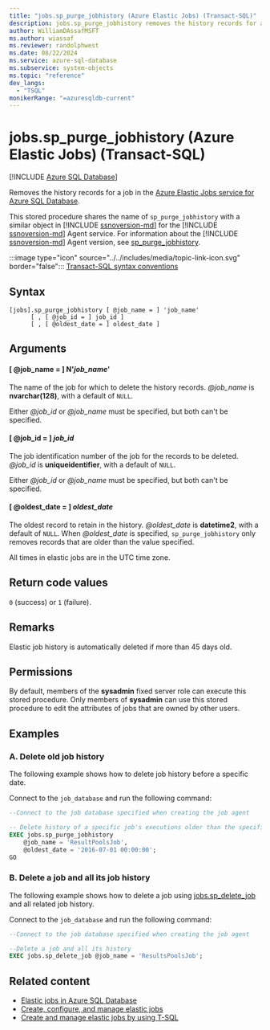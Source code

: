 ```yaml
---
title: "jobs.sp_purge_jobhistory (Azure Elastic Jobs) (Transact-SQL)"
description: jobs.sp_purge_jobhistory removes the history records for a job created in the Azure Elastic Jobs service for Azure SQL Database.
author: WilliamDAssafMSFT
ms.author: wiassaf
ms.reviewer: randolphwest
ms.date: 08/22/2024
ms.service: azure-sql-database
ms.subservice: system-objects
ms.topic: "reference"
dev_langs:
  - "TSQL"
monikerRange: "=azuresqldb-current"
---
```

# jobs.sp_purge_jobhistory (Azure Elastic Jobs) (Transact-SQL)

[!INCLUDE [Azure SQL Database](../../includes/applies-to-version/asdb.md)]

Removes the history records for a job in the [Azure Elastic Jobs service for Azure SQL Database](/azure/azure-sql/database/elastic-jobs-overview?view=azuresql-db&preserve-view=true).

This stored procedure shares the name of `sp_purge_jobhistory` with a similar object in [!INCLUDE [ssnoversion-md](../../includes/ssnoversion-md.md)] for the [!INCLUDE [ssnoversion-md](../../includes/ssnoversion-md.md)] Agent service. For information about the [!INCLUDE [ssnoversion-md](../../includes/ssnoversion-md.md)] Agent version, see [sp_purge_jobhistory](sp-purge-jobhistory-transact-sql.md).

:::image type="icon" source="../../includes/media/topic-link-icon.svg" border="false"::: [Transact-SQL syntax conventions](../../t-sql/language-elements/transact-sql-syntax-conventions-transact-sql.md)

## Syntax

```syntaxsql
[jobs].sp_purge_jobhistory [ @job_name = ] 'job_name'
      [ , [ @job_id = ] job_id ]
      [ , [ @oldest_date = ] oldest_date ]
```

## Arguments

#### [ @job_name = ] N'*job_name*'

The name of the job for which to delete the history records. *@job_name* is **nvarchar(128)**, with a default of `NULL`.

Either *@job_id* or *@job_name* must be specified, but both can't be specified.

#### [ @job_id = ] *job_id*

The job identification number of the job for the records to be deleted. *@job_id* is **uniqueidentifier**, with a default of `NULL`.

Either *@job_id* or *@job_name* must be specified, but both can't be specified.

#### [ @oldest_date = ] *oldest_date*

The oldest record to retain in the history. *@oldest_date* is **datetime2**, with a default of `NULL`. When *@oldest_date* is specified, `sp_purge_jobhistory` only removes records that are older than the value specified.

All times in elastic jobs are in the UTC time zone.

## Return code values

`0` (success) or `1` (failure).

## Remarks

Elastic job history is automatically deleted if more than 45 days old.

## Permissions

By default, members of the **sysadmin** fixed server role can execute this stored procedure. Only members of **sysadmin** can use this stored procedure to edit the attributes of jobs that are owned by other users.

## Examples

### A. Delete old job history

The following example shows how to delete job history before a specific date.

Connect to the `job_database` and run the following command:

```sql
--Connect to the job database specified when creating the job agent

-- Delete history of a specific job's executions older than the specified date
EXEC jobs.sp_purge_jobhistory
    @job_name = 'ResultPoolsJob',
    @oldest_date = '2016-07-01 00:00:00';
GO
```

### B. Delete a job and all its job history

The following example shows how to delete a job using [jobs.sp_delete_job](sp-delete-job-elastic-jobs-transact-sql.md) and all related job history.

Connect to the `job_database` and run the following command:

```sql
--Connect to the job database specified when creating the job agent

--Delete a job and all its history
EXEC jobs.sp_delete_job @job_name = 'ResultsPoolsJob';
```

## Related content

- [Elastic jobs in Azure SQL Database](/azure/azure-sql/database/elastic-jobs-overview?view=azuresql-db&preserve-view=true)
- [Create, configure, and manage elastic jobs](/azure/azure-sql/database/elastic-jobs-tutorial?view=azuresql-db&preserve-view=true)
- [Create and manage elastic jobs by using T-SQL](/azure/azure-sql/database/elastic-jobs-tsql-create-manage?view=azuresql-db&preserve-view=true)

